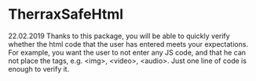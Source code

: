 # TherraxSafeHtml
22.02.2019
Thanks to this package, you will be able to quickly verify whether the html code that the user has entered meets your expectations. For example, you want the user to not enter any JS code, and that he can not place the tags, e.g. &lt;img>, &lt;video>, &lt;audio>. Just one line of code is enough to verify it.
